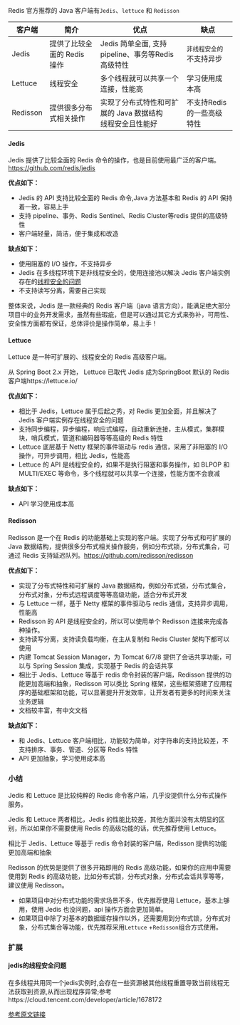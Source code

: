 Redis 官方推荐的 Java 客户端有`Jedis`、`lettuce` 和 `Redisson`

| 客户端   | 简介                        | 优点                                                         | 缺点                      |
| -------- | --------------------------- | ------------------------------------------------------------ | ------------------------- |
| Jedis    | 提供了比较全面的 Redis 操作 | Jedis 简单全面, 支持 pipeline、事务等Redis高级特性           | `非线程安全的`不支持异步  |
| Lettuce  | 线程安全                    | 多个线程就可以共享一个连接，性能高                           | 学习使用成本高            |
| Redisson | 提供很多分布式相关操作      | 实现了分布式特性和可扩展的 Java 数据结构<br />线程安全且性能好 | 不支持Redis的一些高级特性 |

#### Jedis

Jedis 提供了比较全面的 Redis 命令的操作，也是目前使用最广泛的客户端。https://github.com/redis/jedis

**优点如下：**

- Jedis 的 API 支持比较全面的 Redis 命令,Java 方法基本和 Redis 的 API 保持着一致，容易上手
- 支持 pipeline、事务、Redis Sentinel、Redis Cluster等redis 提供的高级特性
- 客户端轻量，简洁，便于集成和改造

**缺点如下：**

- 使用阻塞的 I/O 操作，不支持异步
- Jedis 在多线程环境下是非线程安全的，使用连接池以解决 Jedis 客户端实例存在的[线程安全的问题](https://cloud.tencent.com/developer/article/1678172)
- 不支持读写分离，需要自己实现

整体来说，Jedis 是一款经典的 Redis 客户端（java 语言方向），能满足绝大部分项目中的业务开发需求，虽然有些瑕疵，但是可以通过其它方式来弥补，可用性、安全性方面都有保证，总体评价是操作简单，易上手！

#### Lettuce

Lettuce 是一种可扩展的、线程安全的 Redis 高级客户端。

从 Spring Boot 2.x 开始， Lettuce 已取代 Jedis 成为SpringBoot 默认的 Redis 客户端https://lettuce.io/

**优点如下：**

- 相比于 Jedis，Lettuce 属于后起之秀，对 Redis 更加全面，并且解决了 Jedis 客户端实例存在线程安全的问题
- 支持同步编程，异步编程，响应式编程，自动重新连接，主从模式，集群模块，哨兵模式，管道和编码器等等高级的 Redis 特性
- Lettuce 底层基于 Netty 框架的事件驱动与 redis 通信，采用了非阻塞的 I/O 操作，可异步调用，相比 Jedis，性能高
- Lettuce 的 API 是线程安全的，如果不是执行阻塞和事务操作，如 BLPOP 和MULTI/EXEC 等命令，多个线程就可以共享一个连接，性能方面不会衰减

**缺点如下：**

- API 学习使用成本高

#### Redisson

Redisson 是一个在 Redis 的功能基础上实现的客户端。实现了分布式和可扩展的 Java 数据结构，提供很多分布式相关操作服务，例如分布式锁，分布式集合，可通过 Redis 支持延迟队列。https://github.com/redisson/redisson

**优点如下：**

- 实现了分布式特性和可扩展的 Java 数据结构，例如分布式锁，分布式集合，分布式对象，分布式远程调度等等高级功能，适合分布式开发
- 与 Lettuce 一样，基于 Netty 框架的事件驱动与 redis 通信，支持异步调用，性能高
- Redisson 的 API 是线程安全的，所以可以使用单个 Redisson 连接来完成各种操作。
- 支持读写分离，支持读负载均衡，在主从复制和 Redis Cluster 架构下都可以使用
- 内建 Tomcat Session Manager，为 Tomcat 6/7/8 提供了会话共享功能，可以与 Spring Session 集成，实现基于 Redis 的会话共享
- 相比于 Jedis、Lettuce 等基于 redis 命令封装的客户端，Redisson 提供的功能更加高端和抽象，Redisson 可以类比 Spring 框架，这些框架搭建了应用程序的基础框架和功能，可以显著提升开发效率，让开发者有更多的时间来关注业务逻辑
- 文档较丰富，有中文文档

**缺点如下：**

- 和 Jedis、Lettuce 客户端相比，功能较为简单，对字符串的支持比较差，不支持排序、事务、管道、分区等 Redis 特性
- API 更加抽象，学习使用成本高

### 小结

Jedis 和 Lettuce 是比较纯粹的 Redis 命令客户端，几乎没提供什么分布式操作服务。

Jedis 和 Lettuce 两者相比，Jedis 的性能比较差，其他方面并没有太明显的区别，所以如果你不需要使用 Redis 的高级功能的话，优先推荐使用 Lettuce。

相比于 Jedis、Lettuce 等基于 redis 命令封装的客户端，Redisson 提供的功能更加高端和抽象

Redisson 的优势是提供了很多开箱即用的 Redis 高级功能，如果你的应用中需要使用到 Redis 的高级功能，比如分布式锁，分布式对象，分布式会话共享等等，建议使用 Redisson。

- 如果项目中对分布式功能的需求场景不多，优先推荐使用 Lettuce，基本上够用，使用 Jedis 也没问题，api 操作方面会更加简单。
- 如果项目中除了对基本的数据缓存操作以外，还需要用到分布式锁，分布式对象，分布式集合等功能，优先推荐采用`Lettuce` +`Redisson`组合方式使用。

### 扩展

#### jedis的线程安全问题

在多线程共用同一个jedis实例时,会存在一些资源被其他线程重置导致当前线程无法获取到资源,从而出现程序异常;参考https://cloud.tencent.com/developer/article/1678172

[参考原文链接](https://www.51cto.com/article/744307.html)